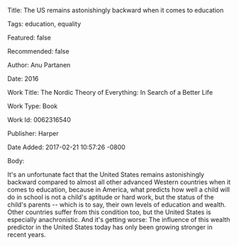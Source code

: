 Title:  The US remains astonishingly backward when it comes to education

Tags:   education, equality

Featured: false

Recommended: false

Author: Anu Partanen

Date:   2016

Work Title: The Nordic Theory of Everything: In Search of a Better Life

Work Type: Book

Work Id: 0062316540

Publisher: Harper

Date Added: 2017-02-21 10:57:26 -0800

Body: 

It's an unfortunate fact that the United States remains astonishingly backward compared to almost all other advanced Western countries when it comes to education, because in America, what predicts how well a child will do in school is not a child's aptitude or hard work, but the status of the child's parents -- which is to say, their own levels of education and wealth. Other countries suffer from this condition too, but the United States is especially anachronistic. And it's getting worse: The influence of this wealth predictor in the United States today has only been growing stronger in recent years. 

